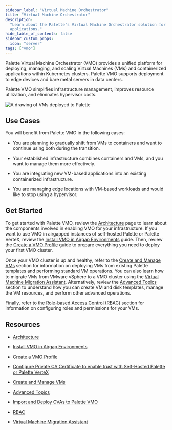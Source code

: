 ```yaml
---
sidebar_label: "Virtual Machine Orchestrator"
title: "Virtual Machine Orchestrator"
description:
  "Learn about the Palette's Virtual Machine Orchestrator solution for managing containerized and virtualized
  applications."
hide_table_of_contents: false
sidebar_custom_props:
  icon: "server"
tags: ["vmo"]
---
```


Palette Virtual Machine Orchestrator (VMO) provides a unified platform for deploying, managing, and scaling Virtual
Machines (VMs) and containerized applications within Kubernetes clusters. Palette VMO supports deployment to edge
devices and bare metal servers in data centers.

Palette VMO simplifies infrastructure management, improves resource utilization, and eliminates hypervisor costs.

![A drawing of VMs deployed to Palette](/vm-mangement_vmo-diagram.webp)

## Use Cases

You will benefit from Palette VMO in the following cases:

- You are planning to gradually shift from VMs to containers and want to continue using both during the transition.

- Your established infrastructure combines containers and VMs, and you want to manage them more effectively.

- You are integrating new VM-based applications into an existing containerized infrastructure.

- You are managing edge locations with VM-based workloads and would like to stop using a hypervisor.

## Get Started

To get started with Palette VMO, review the [Architecture](./architecture.md) page to learn about the components
involved in enabling VMO for your infrastructure. If you want to use VMO in airgapped instances of self-hosted Palette
or Palette VerteX, review the [Install VMO in Airgap Environments](./install-vmo-in-airgap.md) guide. Then, review the
[Create a VMO Profile](./create-vmo-profile.md) guide to prepare everything you need to deploy your first VMO cluster.

Once your VMO cluster is up and healthy, refer to the [Create and Manage VMs](./create-manage-vm/create-manage-vm.md)
section for information on deploying VMs from existing Palette templates and performing standard VM operations. You can
also learn how to migrate VMs from VMware vSphere to a VMO cluster using the
[Virtual Machine Migration Assistant](./vm-migration-assistant/vm-migration-assistant.md). Alternatively, review the
[Advanced Topics](./create-manage-vm/advanced-topics/advanced-topics.md) section to understand how you can create VM and
disk templates, manage the VM resources, and perform other advanced operations.

Finally, refer to the [Role-based Access Control (RBAC)](./rbac/rbac.md) section for information on configuring roles
and permissions for your VMs.

## Resources

- [Architecture](./architecture.md)

- [Install VMO in Airgap Environments](./install-vmo-in-airgap.md)

- [Create a VMO Profile](./create-vmo-profile.md)

- [Configure Private CA Certificate to enable trust with Self-Hosted Palette or Palette VerteX](./configure-private-ca-certificate.md)

- [Create and Manage VMs](./create-manage-vm/create-manage-vm.md)

- [Advanced Topics](./create-manage-vm/advanced-topics/advanced-topics.md)

- [Import and Deploy OVAs to Palette VMO](./create-manage-vm/advanced-topics/deploy-import-ova.md)

- [RBAC](./rbac/rbac.md)

- [Virtual Machine Migration Assistant](./vm-migration-assistant/vm-migration-assistant.md)
